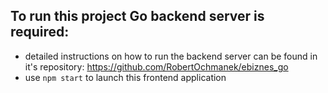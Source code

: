 
## To run this project Go backend server is required:

- detailed instructions on how to run the backend server can be found in it's repository: https://github.com/RobertOchmanek/ebiznes_go
- use `npm start` to launch this frontend application